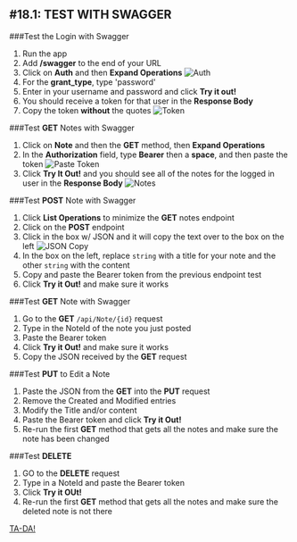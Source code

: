 #18.1: TEST WITH SWAGGER
---
###Test the Login with Swagger
1. Run the app
2. Add **/swagger** to the end of your URL
3. Click on **Auth** and then **Expand Operations**
![Auth](/assets/18.1-A.png)
4. For the **grant_type**, type 'password'
5. Enter in your username and password and click **Try it out!**
6. You should receive a token for that user in the **Response Body**
7. Copy the token **without** the quotes
![Token](/assets/18.1-B.png)

###Test **GET** Notes with Swagger
1. Click on **Note** and then the **GET** method, then **Expand Operations**
2. In the **Authorization** field, type **Bearer** then a **space**, and then paste the token
![Paste Token](/assets/18.1-C.png)
3. Click **Try It Out!** and you should see all of the notes for the logged in user in the **Response Body**
![Notes](/assets/18.1-D.png)

###Test **POST** Note with Swagger
1. Click **List Operations** to minimize the **GET** notes endpoint
2. Click on the **POST** endpoint
3. Click in the box w/ JSON and it will copy the text over to the box on the left
![JSON Copy](/assets/18.1-E.png)
4. In the box on the left, replace `string` with a title for your note and the other `string` with the content
5. Copy and paste the Bearer token from the previous endpoint test
6. Click **Try it Out!** and make sure it works

###Test **GET** Note with Swagger
1. Go to the **GET** `/api/Note/{id}` request
2. Type in the NoteId of the note you just posted
3. Paste the Bearer token
4. Click **Try it Out!** and make sure it works
5. Copy the JSON received by the **GET** request

###Test **PUT** to Edit a Note
1. Paste the JSON from the **GET** into the **PUT** request
2. Remove the Created and Modified entries
3. Modify the Title and/or content
4. Paste the Bearer token and click **Try it Out!**
5. Re-run the first **GET** method that gets all the notes and make sure the note has been changed

###Test **DELETE**
1. GO to the **DELETE** request
2. Type in a NoteId and paste the Bearer token
3. Click **Try it OUt!**
4. Re-run the first **GET** method that gets all the notes and make sure the deleted note is not there

[TA-DA!](https://media.giphy.com/media/26FmSeF5yosvEgWNq/giphy.gif)




